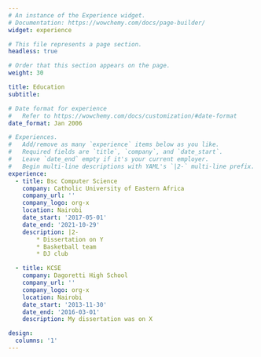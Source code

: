 ```yaml
---
# An instance of the Experience widget.
# Documentation: https://wowchemy.com/docs/page-builder/
widget: experience

# This file represents a page section.
headless: true

# Order that this section appears on the page.
weight: 30

title: Education
subtitle:

# Date format for experience
#   Refer to https://wowchemy.com/docs/customization/#date-format
date_format: Jan 2006

# Experiences.
#   Add/remove as many `experience` items below as you like.
#   Required fields are `title`, `company`, and `date_start`.
#   Leave `date_end` empty if it's your current employer.
#   Begin multi-line descriptions with YAML's `|2-` multi-line prefix.
experience:
  - title: Bsc Computer Science
    company: Catholic University of Eastern Africa
    company_url: ''
    company_logo: org-x
    location: Nairobi
    date_start: '2017-05-01'
    date_end: '2021-10-29'
    description: |2-
        * Dissertation on Y
        * Basketball team
        * DJ club

  - title: KCSE
    company: Dagoretti High School
    company_url: ''
    company_logo: org-x
    location: Nairobi
    date_start: '2013-11-30'
    date_end: '2016-03-01'
    description: My dissertation was on X

design:
  columns: '1'
---
```


